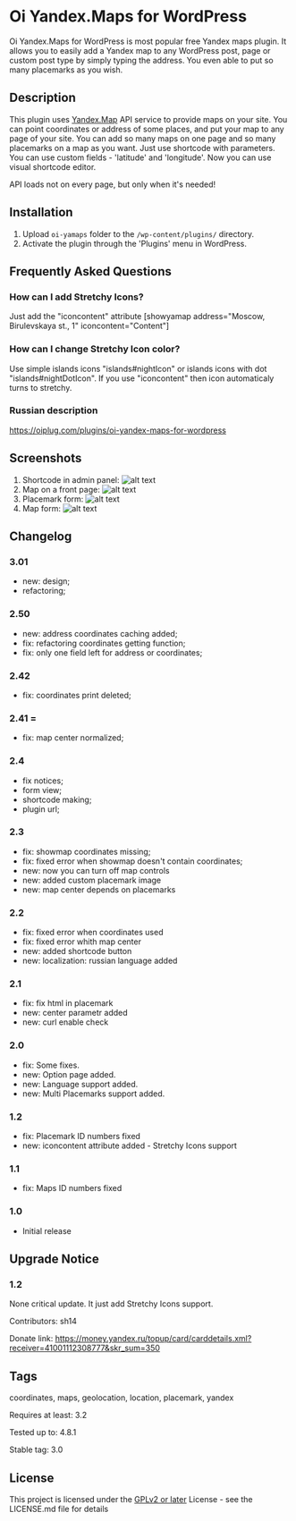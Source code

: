 # Oi Yandex.Maps for WordPress
Oi Yandex.Maps for WordPress is most popular free Yandex maps plugin. It allows you to easily add a Yandex map to any WordPress post, page or custom post type by simply typing the address. You even able to put so many placemarks as you wish.

## Description

This plugin uses <a target="_blank" href="http://maps.yandex.com/">Yandex.Map</a> API service to provide maps on your site.
You can point coordinates or address of some places, and put your map to any page of your site.
You can add so many maps on one page and so many placemarks on a map as you want.
Just use shortcode with parameters. You can use custom fields - 'latitude' and 'longitude'.
Now you can use visual shortcode editor.

API loads not on every page, but only when it's needed! 

## Installation

1. Upload `oi-yamaps` folder to the `/wp-content/plugins/` directory.
2. Activate the plugin through the 'Plugins' menu in WordPress.

## Frequently Asked Questions

### How can I add Stretchy Icons?

Just add the "iconcontent" attribute [showyamap address="Moscow, Birulevskaya st., 1" iconcontent="Content"]

### How can I change Stretchy Icon color?

Use simple islands icons "islands#nightIcon" or islands icons with dot "islands#nightDotIcon". If you use "iconcontent" then icon automaticaly turns to stretchy.

### Russian description
https://oiplug.com/plugins/oi-yandex-maps-for-wordpress

## Screenshots
 
1. Shortcode in admin panel: 
![alt text](screenshot-1.png)
2. Map on a front page: 
![alt text](screenshot-2.png) 
3. Placemark form: 
![alt text](screenshot-3.png) 
4. Map form: 
![alt text](screenshot-4.png)

## Changelog

### 3.01
* new: design;
* refactoring;
### 2.50
* new: address coordinates caching added;
* fix: refactoring coordinates getting function;
* fix: only one field left for address or coordinates;
### 2.42
* fix: coordinates print deleted;
### 2.41 =
* fix: map center normalized;
### 2.4
* fix notices;
* form view;
* shortcode making;
* plugin url;
### 2.3
* fix: showmap coordinates missing;
* fix: fixed error when showmap doesn't contain coordinates;
* new: now you can turn off map controls
* new: added custom placemark image
* new: map center depends on placemarks
### 2.2
* fix: fixed error when coordinates used
* fix: fixed error whith map center
* new: added shortcode button
* new: localization: russian language added
### 2.1
* fix: fix html in placemark
* new: center parametr added
* new: curl enable check
### 2.0
* fix: Some fixes.
* new: Option page added.
* new: Language support added.
* new: Multi Placemarks support added.
### 1.2
* fix: Placemark ID numbers fixed
* new: iconcontent attribute added - Stretchy Icons support
### 1.1
* fix: Maps ID numbers fixed
### 1.0
* Initial release

## Upgrade Notice

### 1.2
None critical update. It just add Stretchy Icons support.

Contributors: sh14

Donate link: https://money.yandex.ru/topup/card/carddetails.xml?receiver=41001112308777&skr_sum=350

## Tags
coordinates, maps, geolocation, location, placemark, yandex

Requires at least: 3.2

Tested up to: 4.8.1

Stable tag: 3.0

## License
This project is licensed under the <a href="http://www.gnu.org/licenses/gpl-2.0.html">GPLv2 or later</a> License - see the LICENSE.md file for details

